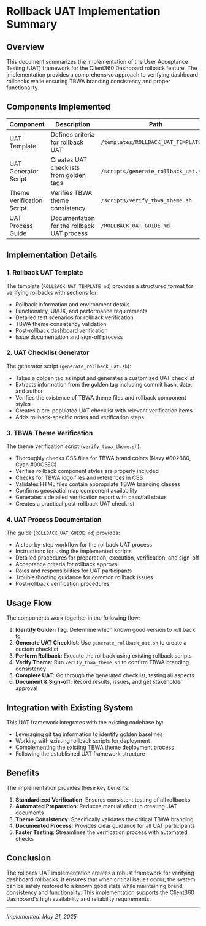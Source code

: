 # Rollback UAT Implementation Summary

## Overview

This document summarizes the implementation of the User Acceptance Testing (UAT) framework for the Client360 Dashboard rollback feature. The implementation provides a comprehensive approach to verifying dashboard rollbacks while ensuring TBWA branding consistency and proper functionality.

## Components Implemented

| Component | Description | Path |
|-----------|-------------|------|
| UAT Template | Defines criteria for rollback UAT | `/templates/ROLLBACK_UAT_TEMPLATE.md` |
| UAT Generator Script | Creates UAT checklists from golden tags | `/scripts/generate_rollback_uat.sh` |
| Theme Verification Script | Verifies TBWA theme consistency | `/scripts/verify_tbwa_theme.sh` |
| UAT Process Guide | Documentation for the rollback UAT process | `/ROLLBACK_UAT_GUIDE.md` |

## Implementation Details

### 1. Rollback UAT Template

The template (`ROLLBACK_UAT_TEMPLATE.md`) provides a structured format for verifying rollbacks with sections for:

- Rollback information and environment details
- Functionality, UI/UX, and performance requirements
- Detailed test scenarios for rollback verification
- TBWA theme consistency validation
- Post-rollback dashboard verification
- Issue documentation and sign-off process

### 2. UAT Checklist Generator

The generator script (`generate_rollback_uat.sh`):

- Takes a golden tag as input and generates a customized UAT checklist
- Extracts information from the golden tag including commit hash, date, and author
- Verifies the existence of TBWA theme files and rollback component styles
- Creates a pre-populated UAT checklist with relevant verification items
- Adds rollback-specific notes and verification steps

### 3. TBWA Theme Verification

The theme verification script (`verify_tbwa_theme.sh`):

- Thoroughly checks CSS files for TBWA brand colors (Navy #002B80, Cyan #00C3EC)
- Verifies rollback component styles are properly included
- Checks for TBWA logo files and references in CSS
- Validates HTML files contain appropriate TBWA branding classes
- Confirms geospatial map component availability
- Generates a detailed verification report with pass/fail status
- Creates a practical post-rollback UAT checklist

### 4. UAT Process Documentation

The guide (`ROLLBACK_UAT_GUIDE.md`) provides:

- A step-by-step workflow for the rollback UAT process
- Instructions for using the implemented scripts
- Detailed procedures for preparation, execution, verification, and sign-off
- Acceptance criteria for rollback approval
- Roles and responsibilities for UAT participants
- Troubleshooting guidance for common rollback issues
- Post-rollback verification procedures

## Usage Flow

The components work together in the following flow:

1. **Identify Golden Tag**: Determine which known good version to roll back to
2. **Generate UAT Checklist**: Use `generate_rollback_uat.sh` to create a custom checklist
3. **Perform Rollback**: Execute the rollback using existing rollback scripts
4. **Verify Theme**: Run `verify_tbwa_theme.sh` to confirm TBWA branding consistency
5. **Complete UAT**: Go through the generated checklist, testing all aspects
6. **Document & Sign-off**: Record results, issues, and get stakeholder approval

## Integration with Existing System

This UAT framework integrates with the existing codebase by:

- Leveraging git tag information to identify golden baselines
- Working with existing rollback scripts for deployment
- Complementing the existing TBWA theme deployment process
- Following the established UAT framework structure

## Benefits

The implementation provides these key benefits:

1. **Standardized Verification**: Ensures consistent testing of all rollbacks
2. **Automated Preparation**: Reduces manual effort in creating UAT documents
3. **Theme Consistency**: Specifically validates the critical TBWA branding
4. **Documented Process**: Provides clear guidance for all UAT participants
5. **Faster Testing**: Streamlines the verification process with automated checks

## Conclusion

The rollback UAT implementation creates a robust framework for verifying dashboard rollbacks. It ensures that when critical issues occur, the system can be safely restored to a known good state while maintaining brand consistency and functionality. This implementation supports the Client360 Dashboard's high availability and reliability requirements.

---

*Implemented: May 21, 2025*